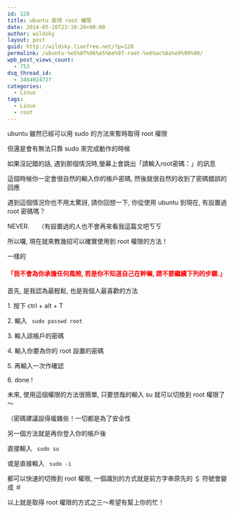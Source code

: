 ```yaml
---
id: 128
title: ubuntu 取得 root 權限
date: 2014-05-16T23:10:26+00:00
author: wildsky
layout: post
guid: http://wildsky.lionfree.net/?p=128
permalink: /ubuntu-%e5%8f%96%e5%be%97-root-%e6%ac%8a%e9%99%90/
wpb_post_views_count:
  - 753
dsq_thread_id:
  - 3464924727
categories:
  - Linux
tags:
  - Linux
  - root
---
```

<div class="pf-content">
  <p>
    ubuntu 雖然已經可以用 sudo 的方法來暫時取得 root 權限
  </p>
  
  <p>
    但還是會有無法只靠 sudo 來完成動作的時候
  </p>
  
  <p>
    <!--more MORE...-->
  </p>
  
  <p>
    如果沒記錯的話, 遇到那個情況時,螢幕上會跳出「請輸入root密碼：」的訊息
  </p>
  
  <p>
    這個時候你一定會很自然的輸入你的帳戶密碼, 然後就很自然的收到了密碼錯誤的回應
  </p>
  
  <p>
    遇到這個情況你也不用太驚訝, 請你回想一下, 你從使用 ubuntu 到現在, 有設置過 root 密碼嗎？
  </p>
  
  <p>
    NEVER.     （有設置過的人也不會再來看我這篇文吧ㄎㄎ
  </p>
  
  <p>
    所以囉, 現在就來教幾招可以確實使用到 root 權限的方法！
  </p>
  
  <p>
    一樣的
  </p>
  
  <h4>
    <span style="color: #ff0000;">「我不會為你承擔任何風險, 若是你不知道自己在幹嘛, 請不要繼續下列的步驟.」</span>
  </h4>
  
  <p>
    首先, 是我認為最輕鬆, 也是我個人最喜歡的方法
  </p>
  
  <p>
    1. 按下 ctrl + alt + T
  </p>
  
  <p>
    2. 輸入 <code> sudo passwd root </code>
  </p>
  
  <p>
    3. 輸入該帳戶的密碼
  </p>
  
  <p>
    4. 輸入你要為你的 root 設置的密碼
  </p>
  
  <p>
    5. 再輸入一次作確認
  </p>
  
  <p>
    6. done !
  </p>
  
  <p>
    未來, 使用這個權限的方法很簡單, 只要悠哉的輸入 su 就可以切換到 root 權限了～
  </p>
  
  <p>
    （密碼建議設得複雜些！一切都是為了安全性
  </p>
  
  <p>
    另一個方法就是再你登入你的帳戶後
  </p>
  
  <p>
    直接輸入 <code> sudo su </code>
  </p>
  
  <p>
    或是直接輸入 <code> sudo -i </code>
  </p>
  
  <p>
    都可以快速的切換到 root 權限, 一個識別的方式就是前方字串原先的 ＄ 符號會變成 ＃
  </p>
  
  <p>
    以上就是取得 root 權限的方式之三～希望有幫上你的忙！
  </p>
</div>